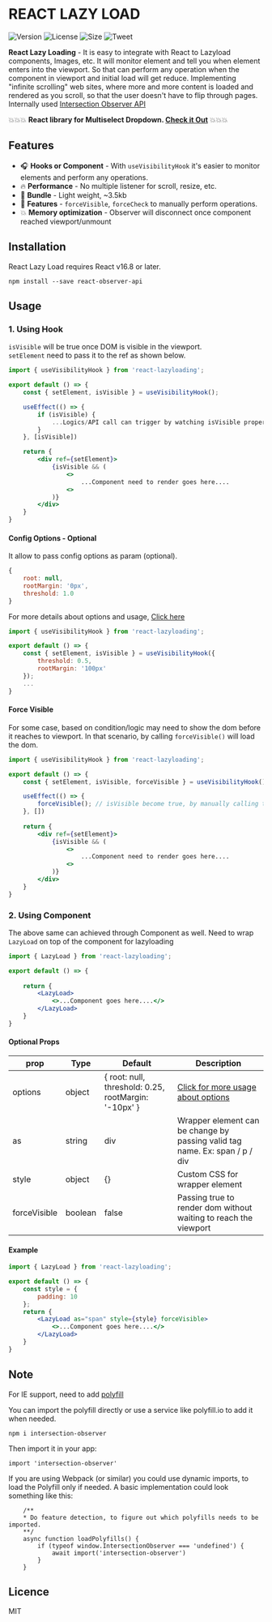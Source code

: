 # REACT LAZY LOAD 

![Version](https://img.shields.io/npm/v/react-observer-api?style=for-the-badge) ![License](https://img.shields.io/npm/l/react-observer-api?style=for-the-badge) ![Size](https://img.shields.io/bundlephobia/minzip/react-observer-api?style=for-the-badge)  ![Tweet](https://img.shields.io/twitter/url?style=for-the-badge&url=https%3A%2F%2Ftwitter.com%2Fssrigar)    


**React Lazy Loading** - It is easy to integrate with React to Lazyload components, Images, etc. It will monitor element and tell you when element enters into the viewport. So that can perform any operation when the component in viewport and initial load will get reduce. Implementing "infinite scrolling" web sites, where more and more content is loaded and rendered as you scroll, so that the user doesn't have to flip through pages.  
Internally used [Intersection Observer API](https://developer.mozilla.org/en-US/docs/Web/API/Intersection_Observer_API)

💥💥💥 **React library for Multiselect Dropdown. [Check it Out](https://github.com/srigar/multiselect-react-dropdown)** 💥💥💥

## Features
* 🎧 **Hooks or Component** - With ```useVisibilityHook``` it's easier to monitor elements and perform any operations.
* 🔥 **Performance** - No multiple listener for scroll, resize, etc.
* 🔦 **Bundle** - Light weight, ~3.5kb
* 🎁 **Features** - ```forceVisible```, ```forceCheck``` to manually perform operations.
* 💥 **Memory optimization** - Observer will disconnect once component reached viewport/unmount


## Installation

React Lazy Load requires React v16.8 or later.
```
npm install --save react-observer-api
```

## Usage
### 1. Using Hook
```isVisible``` will be true once DOM is visible in the viewport.  
```setElement``` need to pass it to the ref as shown below.  
```jsx
import { useVisibilityHook } from 'react-lazyloading';

export default () => {
    const { setElement, isVisible } = useVisibilityHook();

    useEffect(() => {
        if (isVisible) {
            ...Logics/API call can trigger by watching isVisible property
        }
    }, [isVisible])

    return {
        <div ref={setElement}>
            {isVisible && (
                <>
                    ...Component need to render goes here....
                <>
            )}
        </div>
    }
}
```

#### Config Options - Optional

It allow to pass config options as param (optional). 

```js
{
    root: null,
    rootMargin: '0px',
    threshold: 1.0
}
```

For more details about options and usage, [Click here](https://developer.mozilla.org/en-US/docs/Web/API/Intersection_Observer_API#Intersection_observer_concepts_and_usage) 

```jsx
import { useVisibilityHook } from 'react-lazyloading';

export default () => {
    const { setElement, isVisible } = useVisibilityHook({
        threshold: 0.5,
        rootMargin: '100px'
    });
    ...
}
```

#### Force Visible

For some case, based on condition/logic may need to show the dom before it reaches to viewport. In that scenario, by calling ```forceVisible()``` will load the dom.

```jsx
import { useVisibilityHook } from 'react-lazyloading';

export default () => {
    const { setElement, isVisible, forceVisible } = useVisibilityHook();

    useEffect(() => {
        forceVisible(); // isVisible become true, by manually calling this method.
    }, [])
    
    return {
        <div ref={setElement}>
            {isVisible && (
                <>
                    ...Component need to render goes here....
                <>
            )}
        </div>
    }
}
```

### 2. Using Component

The above same can achieved through Component as well. Need to wrap ```LazyLoad``` on top of the component for lazyloading

```jsx
import { LazyLoad } from 'react-lazyloading';

export default () => {
    
    return {
        <LazyLoad>
            <>...Component goes here....</>
        </LazyLoad>
    }
}
```

#### Optional Props
| prop        | Type | Default  | Description |
| ------------- |-----| -----| ----------- |
| options      | object | { root: null, threshold: 0.25, rootMargin: '-10px' } | [Click for more usage about options](https://developer.mozilla.org/en-US/docs/Web/API/Intersection_Observer_API#Intersection_observer_concepts_and_usage)|
| as     | string      |   div | Wrapper element can be change by passing valid tag name. Ex: span / p / div |
| style | object     |    {} | Custom CSS for wrapper element|
| forceVisible | boolean     |    false | Passing true to render dom without waiting to reach the viewport|

#### Example

```jsx
import { LazyLoad } from 'react-lazyloading';

export default () => {
    const style = {
        padding: 10
    };
    return {
        <LazyLoad as="span" style={style} forceVisible>
            <>...Component goes here....</>
        </LazyLoad>
    }
}
```

## Note
For IE support, need to add [polyfill](https://github.com/w3c/IntersectionObserver/tree/master/polyfill)

You can import the polyfill directly or use a service like polyfill.io to add it when needed.
```
npm i intersection-observer
```
Then import it in your app:
```
import 'intersection-observer'
```

If you are using Webpack (or similar) you could use dynamic imports, to load the Polyfill only if needed. A basic implementation could look something like this:

```
    /**
    * Do feature detection, to figure out which polyfills needs to be imported.
    **/
    async function loadPolyfills() {
        if (typeof window.IntersectionObserver === 'undefined') {
            await import('intersection-observer')
        }
    }

```

## Licence
MIT
